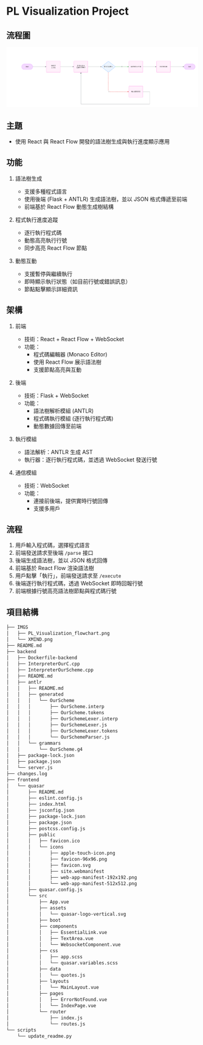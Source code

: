 # PL Visualization Project

## 流程圖
![FlowChart](/IMGS/PL_Visualization_flowchart.png)

## 主題
- 使用 React 與 React Flow 開發的語法樹生成與執行進度顯示應用

## 功能
1. 語法樹生成
   - 支援多種程式語言
   - 使用後端 (Flask + ANTLR) 生成語法樹，並以 JSON 格式傳遞至前端
   - 前端基於 React Flow 動態生成樹結構

2. 程式執行進度追蹤
   - 逐行執行程式碼
   - 動態高亮執行行號
   - 同步高亮 React Flow 節點

3. 動態互動
   - 支援暫停與繼續執行
   - 即時顯示執行狀態（如目前行號或錯誤訊息）
   - 節點點擊顯示詳細資訊

## 架構
1. 前端
   - 技術：React + React Flow + WebSocket
   - 功能：
     - 程式碼編輯器 (Monaco Editor)
     - 使用 React Flow 展示語法樹
     - 支援節點高亮與互動

2. 後端
   - 技術：Flask + WebSocket
   - 功能：
     - 語法樹解析模組 (ANTLR)
     - 程式碼執行模組 (逐行執行程式碼)
     - 動態數據回傳至前端

3. 執行模組
   - 語法解析：ANTLR 生成 AST
   - 執行器：逐行執行程式碼，並透過 WebSocket 發送行號

4. 通信模組
   - 技術：WebSocket
   - 功能：
     - 連接前後端，提供實時行號回傳
     - 支援多用戶

## 流程
1. 用戶輸入程式碼，選擇程式語言
2. 前端發送請求至後端 `/parse` 接口
3. 後端生成語法樹，並以 JSON 格式回傳
4. 前端基於 React Flow 渲染語法樹
5. 用戶點擊「執行」，前端發送請求至 `/execute`
6. 後端逐行執行程式碼，透過 WebSocket 即時回報行號
7. 前端根據行號高亮語法樹節點與程式碼行號

## 項目結構 <!-- AutoComplete -->
<!-- PROJECT TREE START -->

```
├── IMGS
│   ├── PL_Visualization_flowchart.png
│   └── XMIND.png
├── README.md
├── backend
│   ├── Dockerfile-backend
│   ├── InterpreterOurC.cpp
│   ├── InterpreterOurScheme.cpp
│   ├── README.md
│   ├── antlr
│   │   ├── README.md
│   │   ├── generated
│   │   │   └── OurScheme
│   │   │       ├── OurScheme.interp
│   │   │       ├── OurScheme.tokens
│   │   │       ├── OurSchemeLexer.interp
│   │   │       ├── OurSchemeLexer.js
│   │   │       ├── OurSchemeLexer.tokens
│   │   │       └── OurSchemeParser.js
│   │   └── grammars
│   │       └── OurScheme.g4
│   ├── package-lock.json
│   ├── package.json
│   └── server.js
├── changes.log
├── frontend
│   └── quasar
│       ├── README.md
│       ├── eslint.config.js
│       ├── index.html
│       ├── jsconfig.json
│       ├── package-lock.json
│       ├── package.json
│       ├── postcss.config.js
│       ├── public
│       │   ├── favicon.ico
│       │   └── icons
│       │       ├── apple-touch-icon.png
│       │       ├── favicon-96x96.png
│       │       ├── favicon.svg
│       │       ├── site.webmanifest
│       │       ├── web-app-manifest-192x192.png
│       │       └── web-app-manifest-512x512.png
│       ├── quasar.config.js
│       └── src
│           ├── App.vue
│           ├── assets
│           │   └── quasar-logo-vertical.svg
│           ├── boot
│           ├── components
│           │   ├── EssentialLink.vue
│           │   ├── TextArea.vue
│           │   └── WebsocketComponent.vue
│           ├── css
│           │   ├── app.scss
│           │   └── quasar.variables.scss
│           ├── data
│           │   └── quotes.js
│           ├── layouts
│           │   └── MainLayout.vue
│           ├── pages
│           │   ├── ErrorNotFound.vue
│           │   └── IndexPage.vue
│           └── router
│               ├── index.js
│               └── routes.js
└── scripts
    └── update_readme.py
```
<!-- PROJECT TREE END -->
